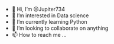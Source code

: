 - 👋 Hi, I’m @Jupiter734
- 👀 I’m interested in Data science
- 🌱 I’m currently learning Python
- 💞️ I’m looking to collaborate on anything
- 📫 How to reach me ...

<!---
Jupiter734/Jupiter734 is a ✨ special ✨ repository because its `README.md` (this file) appears on your GitHub profile.
You can click the Preview link to take a look at your changes.
--->
